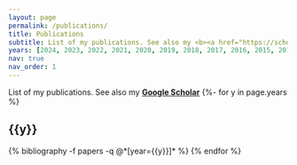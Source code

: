 ```yaml
---
layout: page
permalink: /publications/
title: Publications
subtitle: List of my publications. See also my <b><a href="https://scholar.google.fr/citations?hl=en&user=CyhIdmMAAAAJ">Google Scholare</a></b>.
years: [2024, 2023, 2022, 2021, 2020, 2019, 2018, 2017, 2016, 2015, 2014]
nav: true
nav_order: 1
---
```

<!-- _pages/publications.md -->
<div class="publications">
List of my publications. See also my <b><a href="https://scholar.google.fr/citations?hl=en&user=CyhIdmMAAAAJ">Google Scholar</a></b>
{%- for y in page.years %}
  <h2 class="year">{{y}}</h2>
  {% bibliography -f papers -q @*[year={{y}}]* %}
{% endfor %}

</div>
